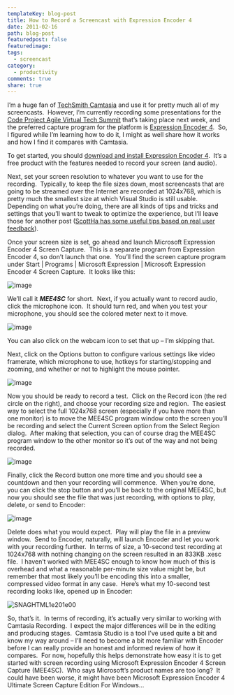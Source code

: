 ```yaml
---
templateKey: blog-post
title: How to Record a Screencast with Expression Encoder 4
date: 2011-02-16
path: blog-post
featuredpost: false
featuredimage:
tags:
  - screencast
category:
  - productivity
comments: true
share: true
---
```


I’m a huge fan of [TechSmith Camtasia](http://www.techsmith.com/camtasia) and use it for pretty much all of my screencasts.  However, I’m currently recording some presentations for the [Code Project Agile Virtual Tech Summit](http://www.virtualtechsummits.com/Register.aspx?eventID=7) that’s taking place next week, and the preferred capture program for the platform is [Expression Encoder 4](http://www.microsoft.com/downloads/details.aspx?displaylang=en&FamilyID=75402be0-c603-4998-a79c-becdd197aa79).  So, I figured while I’m learning how to do it, I might as well share how it works and how I find it compares with Camtasia.

To get started, you should [download and install Expression Encoder 4](http://www.microsoft.com/downloads/details.aspx?displaylang=en&FamilyID=75402be0-c603-4998-a79c-becdd197aa79).  It’s a free product with the features needed to record your screen (and audio).

Next, set your screen resolution to whatever you want to use for the recording.  Typically, to keep the file sizes down, most screencasts that are going to be streamed over the Internet are recorded at 1024x768, which is pretty much the smallest size at which Visual Studio is still usable.  Depending on what you’re doing, there are all kinds of tips and tricks and settings that you’ll want to tweak to optimize the experience, but I’ll leave those for another post ([ScottHa has some useful tips based on real user feedback](http://www.hanselman.com/blog/YourOpinionMattersScreencastTechniquesSurveyRESULTS.aspx)).

Once your screen size is set, go ahead and launch Microsoft Expression Encoder 4 Screen Capture.  This is a separate program from Expression Encoder 4, so don’t launch that one.  You’ll find the screen capture program under Start | Programs | Microsoft Expression | Microsoft Expression Encoder 4 Screen Capture.  It looks like this:

![image](/img/image_3.png "image")

We’ll call it **_MEE4SC_** for short.  Next, if you actually want to record audio, click the microphone icon.  It should turn red, and when you test your microphone, you should see the colored meter next to it move.

![image](/img/image_6.png "image")

You can also click on the webcam icon to set that up – I’m skipping that.

Next, click on the Options button to configure various settings like video framerate, which microphone to use, hotkeys for starting/stopping and zooming, and whether or not to highlight the mouse pointer.

![image](/img/image_9.png "image")

Now you should be ready to record a test.  Click on the Record icon (the red circle on the right), and choose your recording size and region.  The easiest way to select the full 1024x768 screen (especially if you have more than one monitor) is to move the MEE4SC program window onto the screen you’ll be recording and select the Current Screen option from the Select Region dialog.  After making that selection, you can of course drag the MEE4SC program window to the other monitor so it’s out of the way and not being recorded.

![image](/img/image_14.png "image")

Finally, click the Record button one more time and you should see a countdown and then your recording will commence.  When you’re done, you can click the stop button and you’ll be back to the original MEE4SC, but now you should see the file that was just recording, with options to play, delete, or send to Encoder:

![image](/img/image_17.png "image")

Delete does what you would expect.  Play will play the file in a preview window.  Send to Encoder, naturally, will launch Encoder and let you work with your recording further.  In terms of size, a 10-second test recording at 1024x768 with nothing changing on the screen resulted in an 833KB .xesc file.  I haven’t worked with MEE4SC enough to know how much of this is overhead and what a reasonable per-minute size value might be, but remember that most likely you’ll be encoding this into a smaller, compressed video format in any case.  Here’s what my 10-second test recording looks like, opened up in Encoder:

![SNAGHTML1e201e00](/img/SNAGHTML1e201e00_1.png "SNAGHTML1e201e00")

So, that’s it.  In terms of recording, it’s actually very similar to working with Camtasia Recording.  I expect the major differences will be in the editing and producing stages.  Camtasia Studio is a tool I’ve used quite a bit and know my way around – I’ll need to become a bit more familiar with Encoder before I can really provide an honest and informed review of how it compares.  For now, hopefully this helps demonstrate how easy it is to get started with screen recording using Microsoft Expression Encoder 4 Screen Capture (MEE4SC).  Who says Microsoft’s product names are too long?  It could have been worse, it might have been Microsoft Expression Encoder 4 Ultimate Screen Capture Edition For Windows…
